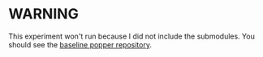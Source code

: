 # WARNING

This experiment won't run because I did not include the submodules. You should
see the [baseline popper
repository](https://github.com/michaelsevilla/cudele-baseline-popper).
